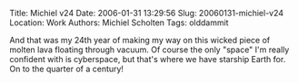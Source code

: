 Title: Michiel v24
Date: 2006-01-31 13:29:56
Slug: 20060131-michiel-v24
Location: Work
Authors: Michiel Scholten
Tags: olddammit

<p>And that was my 24th year of making my way on this wicked piece of molten lava floating through vacuum. Of course the only "space" I'm really confident with is cyberspace, but that's where we have starship Earth for. On to the quarter of a century!</p>
